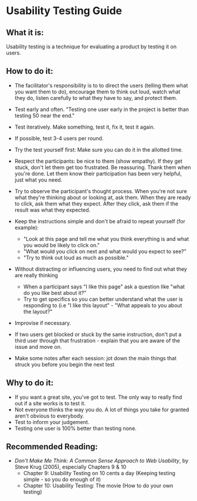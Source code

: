 # Usability Testing Guide

## What it is:

Usability testing is a technique for evaluating a product by testing it on users.

## How to do it:

* The facilitator's responsibility is to to direct the users (telling them what you want them to do), encourage them to think out loud, watch what they do, listen carefully to what they have to say, and protect them.
* Test early and often. "Testing one user early in the project is better than testing 50 near the end."
* Test iteratively. Make something, test it, fix it, test it again.
* If possible, test 3-4 users per round.
* Try the test yourself first: Make sure you can do it in the allotted time.
* Respect the participants: be nice to them (show empathy). If they get stuck, don't let them get too frustrated. Be reassuring. Thank them when you're done. Let them know their participation has been very helpful, just what you need.
* Try to observe the participant's thought process. When you're not sure what they're thinking about or looking at, ask them. When they are ready to click, ask them what they expect. After they click, ask them if the result was what they expected.
* Keep the instructions simple and don't be afraid to repeat yourself (for example):
    * "Look at this page and tell me what you think everything is and what you would be likely to click on."
    * "What would you click on next and what would you expect to see?"
    * "Try to think out loud as much as possible."

* Without distracting or influencing users, you need to find out what they are really thinking
    * When a participant says "I like this page" ask a question like "what do you like best about it?"
    * Try to get specifics so you can better understand what the user is responding to (i.e "I like this layout" - "What appeals to you about the layout?"

* Improvise if necessary.
* If two users get blocked or stuck by the same instruction, don't put a third user through that frustration - explain that you are aware of the issue and move on.
* Make some notes after each session: jot down the main things that struck you before you begin the next test

## Why to do it:

* If you want a great site, you've got to test. The only way to really find out if a site works is to test it.
* Not everyone thinks the way you do. A lot of things you take for granted aren't obvious to everybody.
* Test to inform your judgement.
* Testing one user is 100% better than testing none.

## Recommended Reading:

* *Don't Make Me Think: A Common Sense Approach to Web Usability*, by Steve Krug (2005), especially Chapters 9 & 10
    * Chapter 9: Usability Testing on 10 cents a day (Keeping testing simple - so you do enough of it)
    * Chapter 10: Usability Testing: The movie (How to do your own testing)
